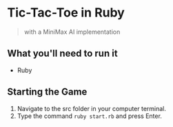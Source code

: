 # Tic-Tac-Toe in Ruby
> with a MiniMax AI implementation

## What you'll need to run it
* Ruby

## Starting the Game
1. Navigate to the src folder in your computer terminal.
2. Type the command `ruby start.rb` and press Enter.